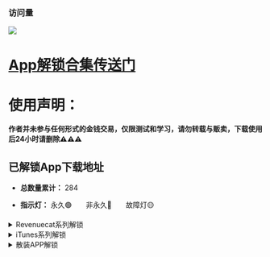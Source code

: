 ### 访问量

![](http://profile-counter.glitch.me/chxm1023_Rewrite/count.svg)

# [App解锁合集传送门](https://github.com/chxm1023/Script_X/blob/main/README.md#app%E8%A7%A3%E9%94%81%E5%90%88%E9%9B%86)

# 使用声明：
**作者并未参与任何形式的金钱交易，仅限测试和学习，请勿转载与贩卖，下载使用后24小时请删除⚠️⚠️⚠️**

## 已解锁App下载地址

* **总数量累计：** 284

* **指示灯：** 永久🟢&emsp;&emsp;非永久🔴&emsp;&emsp;故障灯🟡

<details>
   <summary> Revenuecat系列解锁 </summary>

| 序号 | Application | Download | 指示灯 |
| :--: | :-----: | :-----: | :-----: |
|No.<br/>001 | [Fileball](https://raw.githubusercontent.com/chxm1023/Rewrite/main/fileball.js) <br/>(新版已失效)| [点击下载](https://t.cn/A6ScGy9g) |🟡
|No.<br/>002 | VSCO<br/>照片视频编辑 | [点击下载](https://t.cn/AiOSSyU9) |🟢
|No.<br/>003 | 1Blocker<br/>广告拦截 | [点击下载](https://t.cn/A6V7PAjE) |🟢
|No.<br/>004 | 图图记账 | [点击下载](https://t.cn/A6JZS4a0) |🟢
|No.<br/>005 | 手机硬件管家 | [点击下载](https://t.cn/A659O6zK) |🟢
|No.<br/>006 | Tiao<br/>剪贴板管理 | 自己下载<br/>1.5.0<br/>以下版本 |🟢
|No.<br/>007 | Pillow<br/>睡眠周期跟踪 | [点击下载](https://t.cn/A6oupMnR) |🟢
|No.<br/>008 | Scanner Pro<br/>文档扫描 | [点击下载](https://t.cn/A6o0mdwX) |🟢
|No.<br/>009 | Anybox<br/>跨平台书签管理<br/>及稍后读 | [点击下载](https://t.cn/A6oupXiC) |🟢
|No.<br/>010 | APTV<br/>直播流播放器 | [点击下载](https://t.cn/A6S06Lhg) |🟢
|No.<br/>011 | 目标地图 | [点击下载](https://t.cn/A6oeytwe) |🟢
|No.<br/>012 | 谜底黑胶 | [点击下载](https://t.cn/A6oeyX5Y) |🟢
|No.<br/>013 | OffScreen<br/>自律番茄钟 | [点击下载](https://t.cn/A6GJEFmx) |🟢
|No.<br/>014 | 花样文字 | [点击下载](https://t.cn/A6KxKtqG) |🟢
|No.<br/>015 | 天天豆<br/>日记应用 | [点击下载](https://t.cn/A6fgdQ4i) |🟢
|No.<br/>016 <br/>-<br/> |No.<br/>019 | NotBoring<br/>天气，习惯，<br/>计算器，时间 | [点击下载](https://t.cn/A6o1YcVv) |🟢
|No.<br/>020 | NotePlan | [点击下载](https://t.cn/A6KVzj2S) |🟢
|No.<br/>021 | Grow<br/>健康运动 | [点击下载](https://t.cn/A6a6LKSV) |🟢
|No.<br/>022 | Spark_Mail<br/>邮箱管理 | [点击下载](https://t.cn/A6KIVclG) |🟢
|No.<br/>023 | 白云天气 | [点击下载](https://t.cn/A6IKeLj1) |🟢
|No.<br/>024 | Malloc VPN | [点击下载](https://t.cn/A6KajYuG) |🟢
|No.<br/>025 | AudioMack<br/>音乐App | [点击下载](https://t.cn/A6KS2mvG) |🟢
|No.<br/>026 | WidgetArt<br/>自定义小组件 | [点击下载](https://t.cn/A6GugI9C) |🟢
|No.<br/>027 | Apollo<br/>记录影视 | [点击下载](https://t.cn/A6X7TuG8) |🟢
|No.<br/>028 | Aphrodite<br/>啪啪啪日历 | [点击下载](https://t.cn/A6MavcIV) |🟢
|No.<br/>029 | Happy:Days<br/>小组件App | [点击下载](https://t.cn/A6KyTqaH) |🟢
|No.<br/>030 | Brass<br/>定制图标&小组件 | [点击下载](https://t.cn/A66b7Slx) |🟢
|No.<br/>031 | Email Me<br/>给自己发邮箱 | [点击下载](https://t.cn/A6Ke5PiP) |🟢
|No.<br/>032 | Tangerine<br/>习惯与情绪追踪 | [点击下载](https://t.cn/A6IXmXQj) |🟢
|No.<br/>033 | Noto笔记 | [点击下载](https://t.cn/A62GZOSF) |🟢
|No.<br/>034 | ElementNote<br/>笔记&PDF | [点击下载](https://t.cn/A69b6yMa) |🟢
|No.<br/>035 | 小决定<br/>选择困难症克星 | [点击下载](https://t.cn/AipMqprZ) |🟢
|No.<br/>036 | Alpenglow<br/>日出日落 | [点击下载](https://t.cn/A69ooWm6) |🟢
|No.<br/>037 | TimeFinder<br/>提醒App | [点击下载](https://t.cn/A69YGCW8) |🟢
|No.<br/>038 | TouchRetouch<br/>水印清理 | [点击下载](https://t.cn/Ai8wl7bX) |🟢
|No.<br/>039 | bluredit<br/>模糊视频&照片 | [点击下载](https://t.cn/A69mnM1b) |🟢
|No.<br/>040 | Photo Cleaner<br/>照片清理 | [点击下载](https://t.cn/A6qK2YhO) |🟢
|No.<br/>041 | Brovacy<br/>隐私浏览器 | [点击下载](https://t.cn/A69upwlg) |🟢
|No.<br/>042 | YubePiP<br/>油管播放器 | [点击下载](https://t.cn/A69B5CXH) |🟢
|No.<br/>043 | Zoomable<br/>桌面浏览器 | [点击下载](https://t.cn/A69B5oxk) |🟢
|No.<br/>044 | Startodo | [点击下载](https://t.cn/A69B5lQq) |🟢
|No.<br/>045 | Appspree | [点击下载](https://t.cn/A6otfeAc) |🟢
|No.<br/>046 | MetaSurf<br/>社交浏览器 | [点击下载](https://t.cn/A6S9d1l6) |🟢
|No.<br/>047 | PipDoc<br/>画中画 | [点击下载](https://t.cn/A69Bt9ca) |🟢
|No.<br/>048 | 事线<br/>串事成线 | [点击下载](https://t.cn/A696WVwt) |🟢
|No.<br/>049 | 物品指南 | [点击下载](https://t.cn/A69BiAey) |🟢
|No.<br/>050 | Cookie<br/>记账 | [点击下载](https://t.cn/A6cqfdMK) |🟢
|No.<br/>051 | InPaper<br/>创作壁纸 | [点击下载](https://t.cn/A69DvQmn) |🟢
|No.<br/>052 | 奇妙组件<br/>桌面小组件 | [点击下载](https://t.cn/A69DP9iE) |🟢
|No.<br/>053 | 卡片馆<br/>相框复古胶片 | [点击下载](https://t.cn/A6aVq4er) |🟢
|No.<br/>054 | Darkroom<br/>照片/视频编辑 | [点击下载](https://t.cn/A6Cq2beF) |🟢
|No.<br/>055 | Personal Best<br/>运动报告 | [点击下载](https://t.cn/A6qgtI88) |🟢
|No.<br/>056 | 西江诗词 | [点击下载](https://t.cn/A6CFTG1l) |🟢
|No.<br/>057 | Lens智图<br/>画质增强<br/>AI作画 | [点击下载](https://t.cn/A6NIfo7O) |🟢
|No.<br/>058 | Imagex<br/>AI图片改善<br/>图片画质 | [点击下载](https://t.cn/A6NI6KJY) |🟢
|No.<br/>059 | 自动点击器<br/>Auto Clicker | [点击下载](https://t.cn/A6NIJZK9) |🟢
|No.<br/>060 | 旺财记账 | [点击下载](https://t.cn/A6pXpoBZ) |🟢
|No.<br/>061 | Diarly日历 | [点击下载](https://t.cn/A6pXNOM5) |🟢
|No.<br/>062 | ChatAI中文<br/>人工智能聊天 | [点击下载](https://t.cn/A6p1ANqR) |🟢
|No.<br/>063 | MoneyThings<br/>记账APP | [点击下载](https://t.cn/A6pg9nPW) |🟢
|No.<br/>064 | SalesCat<br/>RevenueCat客户端 | [点击下载](https://t.cn/A6pFPFKM) |🟢
|No.<br/>065 | MatrixClocca<br/>矩阵时钟 | [点击下载](https://t.cn/A6pFhtw1) |🟢
|No.<br/>066 | MoneyThings<br/>记账APP | [点击下载](https://t.cn/A6NIJZK9) |🟢
|No.<br/>067 | 饭卡-记录饮食<br/>热量卡路里 | [点击下载](https://t.cn/A60P93t8) |🟢
|No.<br/>068 | 贴心记-记录<br/>重要的人和事 | [点击下载](https://t.cn/A60P91Xj) |🟢
|No.<br/>069 | MOZE-记账 | [点击下载](https://t.cn/A60ABDWL) |🟢
|No.<br/>070 | 已阅-书籍<br/>电影/电视剧记录 | [点击下载](https://t.cn/A60L5dGz) |🟢
|No.<br/>071 | 车票票 | [点击下载](https://t.cn/A60ydwfR) |🟢
|No.<br/>072 | Falendar日历 | [点击下载](https://t.cn/A60yr9lY) |🟢
|No.<br/>073 | LEMO FM睡眠 | [点击下载](https://t.cn/A60re2xb) |🟢
|No.<br/>074 | 解忧娃娃 | [点击下载](https://t.cn/A6UHFub0) |🟢
|No.<br/>075 | StressWatch<br/>压力自测提醒 | [点击下载](https://t.cn/A60aLBxu) |🟢
|No.<br/>076 | Thiro | [点击下载](https://t.cn/A60reJsi) |🟢
|No.<br/>077 | 解压动画 | [点击下载](https://t.cn/A60reCFO) |🟢
|No.<br/>078 | Photomator | [点击下载](https://t.cn/A60reCFO) |🟢

</details>


<details>
   <summary> iTunes系列解锁 </summary>

| 序号 | Application | Download | 指示灯 |
| :--: | :-----: | :-----: | :-----: |
|No.<br/>001 | TextEditor<br/>文件管理 |[点击下载](https://t.cn/A6osqlkO) |🟢
|No.<br/>002 | Anki Note<br/>备忘录 | [点击下载](http://t.cn/A6oTR5RT) |🔴
|No.<br/>003 | ProKnockOut<br/>抠图修图P图 | [点击下载](https://t.cn/A6o0jEZ7) |🔴
|No.<br/>004 | Focos相机<br/>(新版失效) | [点击下载](https://t.cn/AilyJ3mp) |🔴
|No.<br/>005 | TT<br/>私密相册管家 | [点击下载](https://t.cn/A6oupmyJ) |🔴
|No.<br/>006 | VPN unlimited | [点击下载](https://t.cn/A6iC6kaY) |🟢
|No.<br/>007 | Picsew截长图 | [点击下载](http://t.cn/Aig753CC) |🟢
|No.<br/>008 | Panda Widget<br/>小组件 | [点击下载](https://t.cn/A6oupKTt) |🟢
|No.<br/>009<br/>-<br/>No.<br/>044 |计算器Air<br/>立即翻译<br/>键盘<br/>立即翻译<br/>QrScan<br/>二维码Air <br/>翻译照片<br/>Find Air <br/>填色本Air<br/>Scanner Air<br/>笔记Air<br/>脚步Air <br/>拼贴画Air<br/>饥饿Air<br/>BeLingual<br/>Widgetbot<br/>天气Air<br/>OweMe<br/>Pixit<br/>H2O<br/>字体Air<br/>Speech Air<br/>习惯Air<br/>Quotes Air<br/>循環Air<br/>计划Air<br/>PDF Air<br/>Story Air<br/>期刊 Air<br/>用度 Air<br/>植物 Air<br/>密码 Air<br/>字典空气 Air<br/>传真Air<br/>设计 Air<br/>卡路里Air | [点击下载](https://t.cn/A6CP7ofw) |🔴
|No.<br/>045 | 压缩软件 | [点击下载](https://t.cn/A6KVDlFZ) |🟢
|No.<br/>046 | 一键水印 | [点击下载](https://t.cn/A6KoN4rd) |🟢
|No.<br/>047 | 一寸证件照 | [点击下载](https://t.cn/A6KoNG6A) |🟢
|No.<br/>048 | 爱提词 | [点击下载](https://t.cn/A6KoNyQL) |🟢
|No.<br/>049 | Zip压缩解压 | [点击下载](https://t.cn/A6KoNa0g) |🟢
|No.<br/>050 | 文件管理器 | [点击下载](https://t.cn/A6KoNob8) |🟢
|No.<br/>051 | SaveTik | [点击下载](https://t.cn/A6KoNtjG) |🟢
|No.<br/>052 | Instant Saver<br/>ins下载 | [点击下载](https://t.cn/A6KoNV6v) |🟢
|No.<br/>053 | 仿手写 | [点击下载](https://t.cn/A6KVDYWi) |🟢
|No.<br/>054 | Diarly<br/>日记&备忘录 | [点击下载](https://t.cn/A6KMugF3) |🟢
|No.<br/>055 | 小鸡专注 | [点击下载](https://t.cn/A6KIweIU) |🟢
|No.<br/>056 | Pandora<br/>管理订阅 | [点击下载](https://t.cn/A6SijIXp) |🟢
|No.<br/>057 | Booka<br/>极简书房 | [点击下载](https://t.cn/AikydkVf) |🟢
|No.<br/>058 | 拼图酱 | [点击下载](https://t.cn/AiuTkkXO) |🟢
|No.<br/>059 | dB Meter<br/>分贝仪 | [点击下载](https://t.cn/A69uZoU8) |🟢
|No.<br/>060 | 习惯清单 | [点击下载](https://t.cn/A69Bd4u1) |🟢
|No.<br/>061 | 手机清理 | [点击下载](https://t.cn/A69D8j28) |🟢
|No.<br/>062 | 文档表格编辑 | [点击下载](https://t.cn/A6C2hakC) |🔴
|No.<br/>063 | 文字扫描 | [点击下载](https://t.cn/A6CyLxAF) |🔴
|No.<br/>064 | 图片PDF<br/>转换器 | [点击下载](https://t.cn/A6CyLIXn) |🔴
|No.<br/>065 | Pro CCD<br/>复古相机 | [点击下载](https://t.cn/A6CvQlEp) |🔴
|No.<br/>065 | Koloro<br/>滤镜君 | [点击下载](https://t.cn/A6M6toeO) |🔴
|No.<br/>066 | Vlog Star<br/>视频编辑器 | [点击下载](https://t.cn/A6CfULml) |🔴
|No.<br/>067 | Daylio<br/>日记 | [点击下载](https://t.cn/A65221md) |🔴
|No.<br/>068 | CostMemo<br/>生活记账 | [点击下载](https://t.cn/A6C6pLaZ) |🟢
|No.<br/>069 | DoMemo<br/>笔记和备忘录 | [点击下载](https://t.cn/A6C6pGnC) |🟢
|No.<br/>070 | 周周记 | [点击下载](https://t.cn/A6C6pcC0) |🟢
|No.<br/>071 | OldRoll<br/>复古相机 | [点击下载](https://t.cn/A6J8wJXV) |🔴
|No.<br/>072 | PrettyUp<br/>视频P图 | [点击下载](https://t.cn/A6ChGQgY) |🔴
|No.<br/>074 | 谜底时钟 | [点击下载](https://t.cn/A6og4CvR) |🔴
|No.<br/>075 | 高级恋爱话术 | [点击下载](https://t.cn/A6CERvg1) |🟢
|No.<br/>076 | 3D Scanner<br/>平面图 | [点击下载](https://t.cn/A6CCxxqJ) |🟢
|No.<br/>077 | Colorful Widget<br/>小组件 | [点击下载](https://t.cn/A6N4oF3J) |🟢
|No.<br/>078 | iScreen<br/>小组件 | [点击下载](https://t.cn/A6MsPY5O) |🟢
|No.<br/>079 | aDiary<br/>待办日记本 | [点击下载](https://t.cn/A6NiI4mt) |🔴
|No.<br/>080 | 年轮3 | [点击下载](https://t.cn/A6pZiooP) |🟢
|No.<br/>081 | Gemini Photos | [点击下载](https://t.cn/A6p23yIj) |🟢
|No.<br/>082 | PhotoRetouch<br/>消除笔P图 | [点击下载](https://t.cn/A6pbokZp) |🔴
|No.<br/>083 | 音频剪辑 | [点击下载](https://t.cn/A6pMonHW) |🔴
|No.<br/>084 | MotionNinja | [点击下载](https://t.cn/A69TrSWs) |🔴
|No.<br/>085 | Today日记 | [点击下载](https://t.cn/A6NKldXq) |🔴
|No.<br/>086 | iconser<br/>图标更换 | [点击下载](https://t.cn/A60h7GnC) |🟢
|No.<br/>087 | TinyPNG | [点击下载](https://t.cn/A60hZuBp) |🟢
|No.<br/>088 | 测量工具 | [点击下载](https://t.cn/A60hZdE0) |🟢
|No.<br/>089 | 分贝测试仪 | [点击下载](https://t.cn/A60hZkHa) |🟢
|No.<br/>090 | 小红图 | [点击下载](https://t.cn/A60hwyUA) |🟢
|No.<br/>091 | 扫描王 | [点击下载](https://t.cn/A60hwbSK) |🟢
|No.<br/>092 | PutApp<br/>应用收集 | [点击下载](https://t.cn/A6pFrrY7) |🟢
|No.<br/>093 | 录音机 | [点击下载](https://t.cn/A60hAw21) |🟢
|No.<br/>094 | 录音专业版<br/>应用收集 | [点击下载](https://t.cn/A60hA2RH) |🟢
|No.<br/>095 | 拍特内头 | [点击下载](https://t.cn/A60hLTkM) |🔴
|No.<br/>096 | ReLens相机 | [点击下载](https://t.cn/A60795Bu) |🔴
|No.<br/>097 | 闪念<br/>记录灵感 | [点击下载](https://t.cn/A602KVOY) |🟢
|No.<br/>098 | Alina米克锁屏<br/>小组件&壁纸 | [点击下载](https://t.cn/A6o474Vg) |🟢
|No.<br/>099 | 松鼠下载 | [点击下载](https://t.cn/A60UhXiD) |🟢
|No.<br/>100 | HashPhotos<br/>照片清理 | [点击下载](https://t.cn/A60U9MNj) |🟢
|No.<br/>101 | WaterMinder<br/>喝水APP | [点击下载](https://t.cn/A60GIpNc) |🔴
|No.<br/>102 | imgPlay<br/>GIF制作 | [点击下载](https://t.cn/A60qEhmZ) |🔴
|No.<br/>103 | WaterReminder<br/>水提醒 | [点击下载](https://t.cn/A60c5Lr2) |🟢
|No.<br/>104 | Becord生活记录 | [点击下载](https://t.cn/A60ihJ8Z) |🟢
|No.<br/>105 | 小组件盒子 | [点击下载](https://t.cn/A6oDCwJ6) |🔴
|No.<br/>106 | 168轻断食 | [点击下载](https://t.cn/A6aqR0v9) |🟢
|No.<br/>107 | 订阅通 | [点击下载](https://t.cn/A60orvGU) |🟢
|No.<br/>108 | 格志日记 | [点击下载](https://t.cn/A6oDgPyl) |🔴
|No.<br/>109 | Motivation<br/>每日励志金句 | [点击下载](https://t.cn/A6otsotI) |🟢
|No.<br/>110 | xTerminal<br/> | [点击下载](https://t.cn/A60rkXqN) |🟢
|No.<br/>111 | 最后一卷胶片 | [点击下载](https://t.cn/AirlsPAZ) |🟢
|No.<br/>112 | Fotoz<br/>图片下载器 | [点击下载](https://t.cn/A60EJZOq) |🟢
</details>


<details>
   <summary> 散装APP解锁 </summary>

| 序号 | Application | Download | 指示灯 |
| :--: | :-----: | :-----: | :-----: |
|No.<br/>001 | Nicegram<br/>Tg电报 | [点击下载](https://t.cn/A6ou0MCe) | 🟢
|No.<br/>002 | 绘影字幕 | [点击下载](https://t.cn/A6oe27Yx) | 🔴
|No.<br/>003 | 熊猫壁纸 | [点击下载](https://t.cn/A6ou0ipN) | 🔴
|No.<br/>004 | 搜图神器 | [点击下载](https://t.cn/A6ogWd6z) | 🔴
|No.<br/>005 | PS 图片编辑 | [点击下载](https://t.cn/A6ou0oGd) | 🔴
|No.<br/>006 | 彩云天气 | [点击下载](https://t.cn/A66d95hV) | 🔴
|No.<br/>007 | 一言 | [点击下载](https://t.cn/Aini0veg) | 🔴
|No.<br/>008 | 网速管家 | [点击下载](https://t.cn/A6ou0r5U) | 🔴
|No.<br/>009 | 悟饭掌悦 | [点击下载](https://t.cn/A6o114Kq) | 🔴
|No.<br/>010 | 酷我音乐 | [点击下载](https://t.cn/AipWyJvV) | 🔴
|No.<br/>011 | Emby播<br/>解锁播放 | [点击下载](https://t.cn/A6ouHd2U) | 🔴
|No.<br/>012 | 扫描全能王 | [点击下载](https://t.cn/A6ouHe4B) | 🔴
|No.<br/>013 | 百度网盘 | [点击下载](https://t.cn/A6ouHDsJ) | 🔴
|No.<br/>014 | 一刻相册 | [点击下载](https://t.cn/Ainbj7GV) | 🔴
|No.<br/>015 | 阿里云盘 | [点击下载](https://t.cn/A6GqTACm) | 🔴
|No.<br/>016 | Picsart美易 | [点击下载](https://t.cn/A6MxZ5q1) | 🔴
|No.<br/>017 | 起伏<br/>睡眠-冥想<br/>白噪音 | [点击下载](https://t.cn/A6ouQzMi) | 🔴
|No.<br/>018 | 布丁锁屏 | [点击下载](https://t.cn/A6o11VGR) | 🔴
|No.<br/>019 | Wallcraft<br/>壁纸 | [点击下载](http://t.cn/A6iO7Eht) | 🟢
|No.<br/>020 | Symbolab计算器 | [点击下载](https://t.cn/A6cE1x9u) | 🔴
|No.<br/>021 | Spotify音乐播放器 | [点击下载](https://t.cn/A6xkbHKA) | 🔴
|No.<br/>022 | 推糖<br/>爱豆壁纸<br/>美图社区 | [点击下载](https://t.cn/Ai3pMcdl) | 🔴
|No.<br/>023 | Boom<br/>音乐播放器 | [点击下载](https://t.cn/A6f1C1rG) | 🔴
|No.<br/>024 | 傲软抠图 | [点击下载](https://t.cn/A6xBOE5d) | 🔴
|No.<br/>025 | 傲软扫描 | [点击下载](https://t.cn/A6o1jHWR) | 🔴
|No.<br/>026 | 傲软PDF转换 | [点击下载](https://t.cn/A6o1j588) | 🔴
|No.<br/>027 | 傲软PDF编辑 | [点击下载](https://t.cn/A6o1jCGU) | 🔴
|No.<br/>028 | 傲软投屏 | [点击下载](https://t.cn/A65nw9gx) | 🔴
|No.<br/>029 | 咖映<br/>虚拟直播助手 | [点击下载](https://t.cn/A6o1lsFL) | 🔴
|No.<br/>030 | 轻闪PDF | [点击下载](https://t.cn/A6o1iiI2) | 🔴
|No.<br/>031 | 乃糖小组件 | [点击下载](https://t.cn/A6o1iMdP) | 🔴
|No.<br/>032 | 佐糖<br/>一键抠图<br/>换背景 | [点击下载](https://t.cn/A6o1iVTI) | 🔴
|No.<br/>033 | 佐糖<br/>照片修复 | [点击下载](https://t.cn/A6o1itzG) | 🔴
|No.<br/>034 | Agenda<br/>笔记 | [点击下载](https://t.cn/A6ouQyEq) | 🔴
|No.<br/>035 | 云听<br/>听书App | [点击下载](https://t.cn/A6ouQ21g) | 🔴
|No.<br/>036 | Cubox<br/>收藏阅读 | [点击下载](https://t.cn/A6x4qhyJ) | 🔴
|No.<br/>037 | 小组件盒子 | [点击下载](https://t.cn/A6oDCwJ6) | 🔴
|No.<br/>038 | 格式转换 | [点击下载](https://t.cn/A6KtskIp) | 🔴
|No.<br/>039 | 手机扫描 | [点击下载](https://t.cn/A6KcuPty) | 🔴
|No.<br/>040 | 图片编辑 | [点击下载](https://t.cn/A6KcuGEk) | 🔴
|No.<br/>041 | 九宫格切图 | [点击下载](https://t.cn/A6KcuVV8) | 🔴
|No.<br/>042 | 头像制作 | [点击下载](https://t.cn/A6KcuxvH) | 🔴
|No.<br/>043 | 早安打卡 | [点击下载](https://t.cn/A6Kcuijk) | 🔴
|No.<br/>044 | 配音<br/>变音变声器 | [点击下载](https://t.cn/A6X4ZKqW) | 🔴
|No.<br/>045 | 如期<br/>记录保质期 | [点击下载](https://t.cn/A6KVkB2y) | 🔴
|No.<br/>046 | iLove PDF<br/>编辑/扫描 | [点击下载](https://t.cn/A62Xkhs6) | 🔴
|No.<br/>047 | VN<br/>视频剪辑 | [点击下载](https://t.cn/A6f4hPxo) | 🔴
|No.<br/>048 | 日杂相机 | [点击下载](https://t.cn/A6KMxlLF) | 🔴
|No.<br/>049 | Fomz相机 | [点击下载](https://t.cn/A6KMxOrR) | 🔴
|No.<br/>050 | 大神水印 | [点击下载](https://t.cn/A6Kfbf71) | 🔴
|No.<br/>051 | 电视家 | [点击下载](https://t.cn/A6KxaEw8) | 🔴
|No.<br/>052 | 极简扫描 | [点击下载](https://t.cn/A6KJaeDD) | 🔴
|No.<br/>053 | PhotoSlip<br/>照片清理大师 | [点击下载](https://t.cn/A6XMsIv7) | 🔴
|No.<br/>054 | 猫头鹰<br/>文件管理 | [点击下载](https://t.cn/A6Kotbjs) | 🔴
|No.<br/>055 | 爱剪辑 | [点击下载](https://t.cn/A6KKPMgP) | 🔴
|No.<br/>056 | Collart | [点击下载](https://t.cn/A6KOxZ9O) | 🟢
|No.<br/>057 | 拼图趣 | [点击下载](https://t.cn/A6KOxIoD) | 🟢
|No.<br/>058 | 睡前故事大全 | [点击下载](https://t.cn/A6Uy3Kxo) | 🟢
|No.<br/>059 | 网速测速大师 | [点击下载](https://t.cn/A6KOx2xo) | 🟢
|No.<br/>060 | 测速管家 | [点击下载](https://t.cn/A6KOxyCH) | 🟢
|No.<br/>0061 | Pixelance | [点击下载](https://t.cn/A6KOxcj9) | 🟢
|No.<br/>062 | TopWidgets<br/>万能小组件 | [点击下载](https://t.cn/A6IpJYjM) | 🟢
|No.<br/>063 | 极简汇率 | [点击下载](https://t.cn/A6ckbDYO) | 🟢
|No.<br/>064 | AdGuard | [点击下载](https://t.cn/A6xe1oaK) | 🟢
|No.<br/>065 | 番薯小说 | [点击下载](https://t.cn/A6CX524j) | 🟢
|No.<br/>066 | 阅读记录 | [点击下载](https://t.cn/A6GJPYdo) | 🔴
|No.<br/>067 | Wink<br/>像修图一样修视频 | [点击下载](https://t.cn/A6ouQvnT) | 🔴
|No.<br/>068 | 蛋啵<br/>宝宝版美图秀秀 | [点击下载](https://t.cn/A69AjDYp) | 🔴
|No.<br/>069 | 潮自拍 | [点击下载](https://t.cn/A6A2Sybv) | 🔴
|No.<br/>070 | 海报工厂 | [点击下载](https://t.cn/A66WBa0v) | 🔴
|No.<br/>071 | Chic<br/>创意胶片相机 | [点击下载](https://t.cn/A6oLDrrK) | 🔴
|No.<br/>072 | 美颜相机 | [点击下载](https://t.cn/A69cNPHr) | 🔴
|No.<br/>073 | 美图秀秀 | [点击下载](https://t.cn/AiN3YLHl) | 
|No.<br/>074 | Fimo相机<br/>(不登录<br/>恢复购买) | [点击下载](https://t.cn/A6ouHsIk) | 🟢
|No.<br/>075 | 小习惯<br/>打卡App | [点击下载](https://t.cn/A69lQVtI) | 🔴
|No.<br/>076 | Mate<br/>翻译神器 | [点击下载](https://t.cn/A69OzKuZ) | 🔴
|No.<br/>077 | 得间小说 | [点击下载](https://t.cn/A6i8BXBm) | 🔴
|No.<br/>078 | Moji辞书<br/>学习日语 | [点击下载](https://t.cn/A6fK4RkD) | 🔴
|No.<br/>079 | Batched<br/>图片编辑器 | [点击下载](https://t.cn/A69YGbhk) | 🟢
|No.<br/>080 | 倒数纪念日 | [点击下载](https://t.cn/A6t6nFst) | 🔴
|No.<br/>081 | 青柠设计<br/>P图抠图海报 | [点击下载](https://t.cn/A69gPvA3) | 🔴
|No.<br/>082 | 配音秀 | [点击下载](https://t.cn/A6hiqy80) | 🔴
|No.<br/>083 | 蓝基因 | [点击下载](https://t.cn/A6CMvGPe) | 🔴
|No.<br/>084 | 一天阅读 | [点击下载](https://t.cn/A6C6jqJt) | 🔴
|No.<br/>085 | 小时尚 | [点击下载](https://t.cn/A6Xr4Kjn) | 🔴
|No.<br/>086 | 计算器HD | [点击下载](http://t.cn/A6xF7wam) | 🔴
|No.<br/>087<br/>-<br/>No.<br/>092 | 万能播放器<br/>万能变声器<br/>塔罗牌<br/>Art Widget(小组件)<br/>memo(标签小组件)<br/>NFC(标签读写器工具) | [点击下载](https://t.cn/A6CojaZe) | 🔴
|No.<br/>093 | 薄荷健康 | [点击下载](https://t.cn/A69ull4r) | 🔴
|No.<br/>094 | 菜谱大全 | [点击下载](https://t.cn/AijzV2It) | 🔴
|No.<br/>095 | 烘培小屋 | [点击下载](https://t.cn/AipIBR88) | 🔴
|No.<br/>096 | 香哈菜谱 | [点击下载](https://t.cn/AipUXQUl) | 🔴
|No.<br/>097 | 排班日历 | [点击下载](https://t.cn/A6Nz3Zuo) | 🔴
|No.<br/>098 | Xmind<br/>思维导图 | [点击下载](https://t.cn/AipCL5zE) | 🟢
|No.<br/>099 | 靓机汇 | [点击下载](https://t.cn/A6NMLjKA) | 🔴
|No.<br/>100 | 挖财记账 | [点击下载](https://t.cn/A66nU5uI) | 🔴
|No.<br/>101 | 野果阅读 | [点击下载](https://t.cn/A6NTIw89) | 🔴
|No.<br/>102 | 夸克 | [点击下载](https://t.cn/A69h68E2) | 🔴
|No.<br/>103 | 蜗牛睡眠 | [点击下载](https://t.cn/A6NBzdYh) | 🔴
|No.<br/>104 | 网易蜗牛读书 | [点击下载](https://t.cn/A6NBBLeU) | 🔴
|No.<br/>105 | DailyArt<br/>(每日艺术) | [点击下载](https://t.cn/A6pv6XfN) | 🔴
|No.<br/>106 | 录屏 | [点击下载](https://t.cn/A6pvVCrS) | 🔴
|No.<br/>107 | 大神P图 | [点击下载](https://t.cn/A6p7eiRM) | 🔴
|No.<br/>108 | 乐秀 | [点击下载](https://t.cn/A6p7XAT4) | 🔴
|No.<br/>109 | 多功能视频剪辑 | [点击下载](https://t.cn/A6p7XyPT) | 🔴
|No.<br/>110 | iTranslate<br/>翻译App | [点击下载](https://t.cn/A6p2IR1g) | 🟢
|No.<br/>111 | Icon Killer | [点击下载](https://t.cn/A6py6nmc) | 🟢
|No.<br/>112 | 字体册 | [点击下载](https://t.cn/A6py6uxY) | 🟢
|No.<br/>113 | 充电助手 | [点击下载](https://t.cn/A6py63ac) | 🔴
|No.<br/>114 | 声波助手 | [点击下载](https://t.cn/A6py610v) | 🟢
|No.<br/>115 | 图纸通 | [点击下载](https://t.cn/A6pbMy8f) |🔴
|No.<br/>116 | Calendars<br/>日历/计划 | [点击下载](https://t.cn/A6Kpq9a6) |🔴
|No.<br/>117 | 微信听书 | [点击下载](https://t.cn/A60hLTkM) |🔴
|No.<br/>118 | 冥想星球 | [点击下载](https://t.cn/A6pmsyPj) |🔴
|No.<br/>119 | WPS Office | [点击下载](https://t.cn/A6KOhd30) |🔴
|No.<br/>120 | 墨迹天气 | [点击下载](https://t.cn/A69ukfNz) |🔴
|No.<br/>121 | Pixelup<br/>AI照片增强器 | [点击下载](https://t.cn/A60PK5CX) |🔴
|No.<br/>122 | 旅途随身听 | [点击下载](https://t.cn/A60UTceU) |🔴
|No.<br/>123 | 问真排盘 | [点击下载](https://t.cn/A60rFcfv) |🔴
|No.<br/>124 | 经济学人·商论 | [点击下载](https://t.cn/A60bUTVl) |🔴
|No.<br/>125 | 有谱么 | [点击下载](https://t.cn/A60Vxtkh) |🔴
|No.<br/>126 | CAD快速看图 | [点击下载](https://t.cn/A60VKj9S) |🟢
|No.<br/>127 | 过期啦 | [点击下载](https://t.cn/A60fyI4G) |🔴
|No.<br/>128 | Hyperweb<br/>Safari扩展 | [点击下载](https://t.cn/A60JTajr) |🔴
|No.<br/>129 | TimeTree日历 | [点击下载](https://t.cn/A60Me2oT) |🟢
|No.<br/>130 | 日历假期 | [点击下载](https://t.cn/A60MIBOY) |🔴
|No.<br/>131 | MorpholidTrace<br/>CAD草图设计 | [点击下载](https://t.cn/A60aDqsm) |🔴
|No.<br/>132 | Notability | [点击下载](https://t.cn/A6Cgjtei) |🟢
|No.<br/>133 | Pixelup<br/>AI照片增强器 | [点击下载](https://t.cn/A60PK5CX) |🔴
|No.<br/>134<br/>-<br/>No.<br/>143 | 解锁10个APP：<br/>Filmicpro<br/>Focos<br/>Focos live<br/>Splice<br/>30 Day Fitness<br/>Sleep<br/>Remini<br/>Yoga Wave<br/>Firstlight<br/>Doubletake | [点击下载](https://t.cn/A60PK5CX) |🔴
|No.<br/>144 | 女性日记Flo | [点击下载](https://t.cn/A60rFcfv) |🔴
|No.<br/>145 | 训记<br/>6.11.07 | [点击下载](https://t.cn/A6KxVgzG) |🔴
|No.<br/>146 | 考途大学搜题 | [点击下载](https://too.st/5AE) |🔴
</details>
